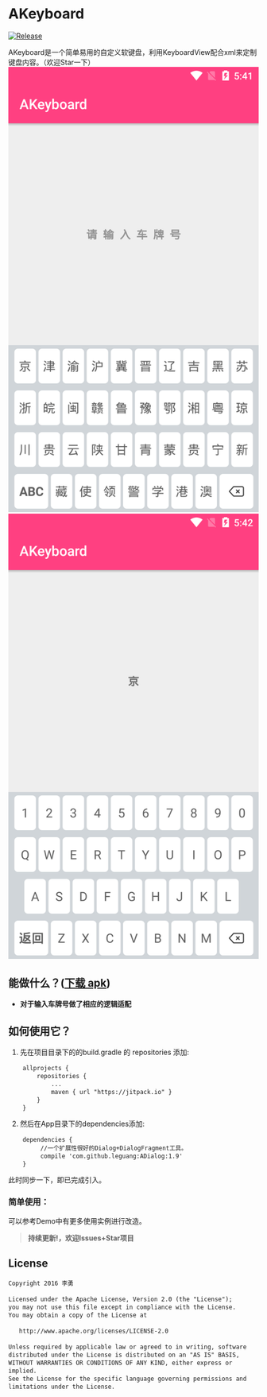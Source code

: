 # AKeyboard

[![Release](https://jitpack.io/v/leguang/ADialog.svg)](https://jitpack.io/#leguang/ADialog)

AKeyboard是一个简单易用的自定义软键盘，利用KeyboardView配合xml来定制键盘内容。（欢迎Star一下）
![](Screenshots/Screenshot0.png)![](Screenshots/Screenshot1.png)

## 能做什么？([下载 apk](https://github.com/leguang/ADialog/blob/master/app-debug.apk))
- **对于输入车牌号做了相应的逻辑适配**

## 如何使用它？

1. 先在项目目录下的的build.gradle 的 repositories 添加:
```
	allprojects {
		repositories {
			...
			maven { url "https://jitpack.io" }
		}
	}
```

2. 然后在App目录下的dependencies添加:
```
	dependencies {
	     //一个扩展性很好的Dialog+DialogFragment工具。
   		 compile 'com.github.leguang:ADialog:1.9'
	}
```
此时同步一下，即已完成引入。

### 简单使用：

可以参考Demo中有更多使用实例进行改造。

>**持续更新!，欢迎Issues+Star项目**

## License

```
Copyright 2016 李勇

Licensed under the Apache License, Version 2.0 (the "License");
you may not use this file except in compliance with the License.
You may obtain a copy of the License at

   http://www.apache.org/licenses/LICENSE-2.0

Unless required by applicable law or agreed to in writing, software
distributed under the License is distributed on an "AS IS" BASIS,
WITHOUT WARRANTIES OR CONDITIONS OF ANY KIND, either express or implied.
See the License for the specific language governing permissions and
limitations under the License.

```

